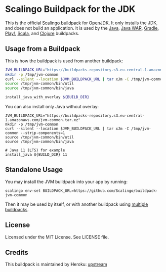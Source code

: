 # Scalingo Buildpack for the JDK

This is the official [Scalingo
buildpack](https://doc.scalingo.com/platform/deployment/buildpacks) for
[OpenJDK](http://openjdk.java.net/). It only installs the JDK, and does not
build an application. It is used by the
[Java](https://github.com/Scalingo/java-buildpack),
[Java WAR](https://github.com/Scalingo/java-war-buildpack),
[Gradle](https://github.com/Scalingo/gradle-buildpack),
[Play!](https://github.com/Scalingo/play-buildpack),
[Scala](https://github.com/Scalingo/scala-buildpack), and
[Clojure](https://github.com/Scalingo/clojure-buildpack) buildpacks.

## Usage from a Buildpack

This is how the buildpack is used from another buildpack:

```bash
JVM_BUILDPACK_URL="https://buildpacks-repository.s3.eu-central-1.amazonaws.com/jvm-common.tar.xz"
mkdir -p /tmp/jvm-common
curl --silent --location $JVM_BUILDPACK_URL | tar xJm -C /tmp/jvm-common --strip-components=1
source /tmp/jvm-common/bin/util
source /tmp/jvm-common/bin/java

install_java_with_overlay ${BUILD_DIR}
```

You can also install only Java without overlay:
```shell
JVM_BUILDPACK_URL="https://buildpacks-repository.s3.eu-central-1.amazonaws.com/jvm-common.tar.xz"
mkdir -p /tmp/jvm-common
curl --silent --location $JVM_BUILDPACK_URL | tar xJm -C /tmp/jvm-common --strip-components=1
source /tmp/jvm-common/bin/util
source /tmp/jvm-common/bin/java

# Java 11 (LTS) for example
install_java ${BUILD_DIR} 11
```

## Standalone Usage

You may install the JVM buildpack into your app by running:

```shell
scalingo env-set BUILDPACK_URL=https://github.com/Scalingo/buildpack-jvm-common
```

Then it may be used by itself, or with another buildpack using [multiple
buildpacks](https://doc.scalingo.com/platform/deployment/buildpacks/multi#top-of-page).

## License

Licensed under the MIT License. See LICENSE file.

## Credits

This buildpack is maintained by Heroku: [upstream](https://github.com/heroku/heroku-buildpack-jvm-common)
